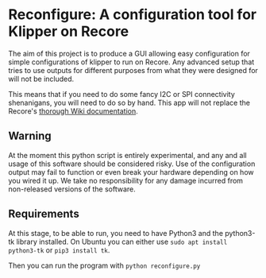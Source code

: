 # Reconfigure: A configuration tool for Klipper on Recore

The aim of this project is to produce a GUI allowing easy configuration for simple configurations of klipper to run on Recore.
Any advanced setup that tries to use outputs for different purposes from what they were designed for will not be included.

This means that if you need to do some fancy I2C or SPI connectivity shenanigans, you will need to do so by hand. This app
will not replace the Recore's [thorough Wiki documentation](https://wiki.iagent.no/wiki/Main_Page).

## Warning

At the moment this python script is entirely experimental, and any and all usage of this software should be considered risky.
Use of the configuration output may fail to function or even break your hardware depending on how you wired it up.
We take no responsibility for any damage incurred from non-released versions of the software.

## Requirements

At this stage, to be able to run, you need to have Python3 and the python3-tk library installed.
On Ubuntu you can either use `sudo apt install python3-tk` or `pip3 install tk`.

Then you can run the program with `python reconfigure.py`